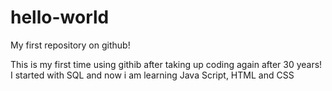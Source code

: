 # hello-world
My first repository on github!

This is my first time using githib after taking up coding again after 30 years!
I started with SQL and now i am learning Java Script, HTML and CSS
